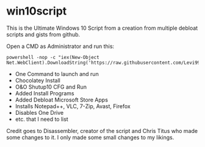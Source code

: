 # win10script
This is the Ultimate Windows 10 Script from a creation from multiple debloat scripts and gists from github.

Open a CMD as Administrator and run this:
```
powershell -nop -c "iex(New-Object Net.WebClient).DownloadString('https://raw.githubusercontent.com/Levi990e/win10script/master/win10debloat.ps1')"
```

- One Command to launch and run
- Chocolatey Install
- O&O Shutup10 CFG and Run
- Added Install Programs
- Added Debloat Microsoft Store Apps
- Installs Notepad++, VLC, 7-Zip, Avast, Firefox
- Disables One Drive
- etc. that I need to list

Credit goes to Disassembler, creator of the script and Chris Titus who made some changes to it.
I only made some small changes to my likings.